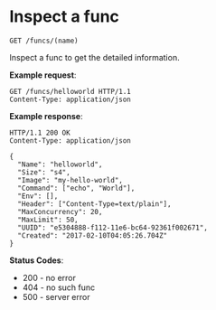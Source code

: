 # Inspect a func

`GET /funcs/(name)`

Inspect a func to get the detailed information.

**Example request**:

```
GET /funcs/helloworld HTTP/1.1
Content-Type: application/json
```

**Example response**:

```
HTTP/1.1 200 OK
Content-Type: application/json

{
  "Name": "helloworld",
  "Size": "s4",
  "Image": "my-hello-world",
  "Command": ["echo", "World"],
  "Env": [],
  "Header": ["Content-Type=text/plain"],
  "MaxConcurrency": 20,
  "MaxLimit": 50,
  "UUID": "e5304888-f112-11e6-bc64-92361f002671",
  "Created": "2017-02-10T04:05:26.704Z"
}
```

**Status Codes**:

* 200 - no error
* 404 - no such func
* 500 - server error
